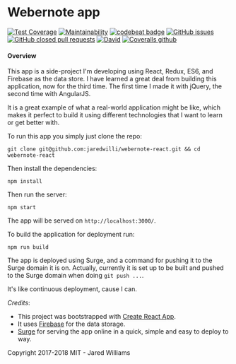 
# Webernote app

[![Test Coverage](https://api.codeclimate.com/v1/badges/64627baa4a5c5b0576be/test_coverage)](https://codeclimate.com/github/jaredwilli/webernote-react/test_coverage)
[![Maintainability](https://api.codeclimate.com/v1/badges/64627baa4a5c5b0576be/maintainability)](https://codeclimate.com/github/jaredwilli/webernote-react/maintainability)
[![codebeat badge](https://codebeat.co/badges/1396f00a-f7ce-43a0-af73-1bfc2298213c)](https://codebeat.co/projects/github-com-jaredwilli-webernote-react-master)
[![GitHub issues](https://img.shields.io/github/issues/badges/shields.svg)](https://github.com/jaredwilli/webernote-react/issues)
[![GitHub closed pull requests](https://img.shields.io/github/issues-pr-closed/cdnjs/cdnjs.svg)](https://github.com/jaredwilli/webernote-react/issues)
[![David](https://img.shields.io/david/expressjs/express.svg)](https://github.com/jaredwilli/webernote-react/issues)
[![Coveralls github](https://img.shields.io/coveralls/github/jekyll/jekyll.svg)](https://github.com/jaredwilli/webernote-react/issues)

#### Overview

This app is a side-project I'm developing using React, Redux, ES6, and Firebase as the data store. I have learned a great deal from building this application, now for the third time. The first time I made it with jQuery, the second time with AngularJS.

It is a great example of what a real-world application might be like, which makes it perfect to build it using different technologies that I want to learn or get better with.



To run this app you simply just clone the repo:

`git clone git@github.com:jaredwilli/webernote-react.git && cd webernote-react`

Then install the dependencies:

`npm install`

Then run the server:

`npm start`

The app will be served on `http://localhost:3000/`.

To build the application for deployment run:

`npm run build`

The app is deployed using Surge, and a command for pushing it to the Surge domain it is on.
Actually, currently it is set up to be built and pushed to the Surge domain when doing `git push ...`.

It's like continuous deployment, cause I can.


*Credits*:
- This project was bootstrapped with [Create React App](https://github.com/facebookincubator/create-react-app).
- It uses [Firebase](https://www.firebase.com/) for the data storage.
- [Surge](https://surge.sh/) for serving the app online in a quick, simple and easy to deploy to way.


Copyright 2017-2018 MIT - Jared Williams
